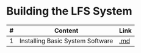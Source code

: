 <!-- prettier-ignore-start -->
# Building the LFS System

\# | Content | Link
-- | -- | --
1 | Installing Basic System Software | [.md](https://github.com/bhupendpatil/Practice/blob/master/Linux/Building%20the%20LFS%20System/Installing%20Basic%20System%20Software.md)

<!-- prettier-ignore-end -->